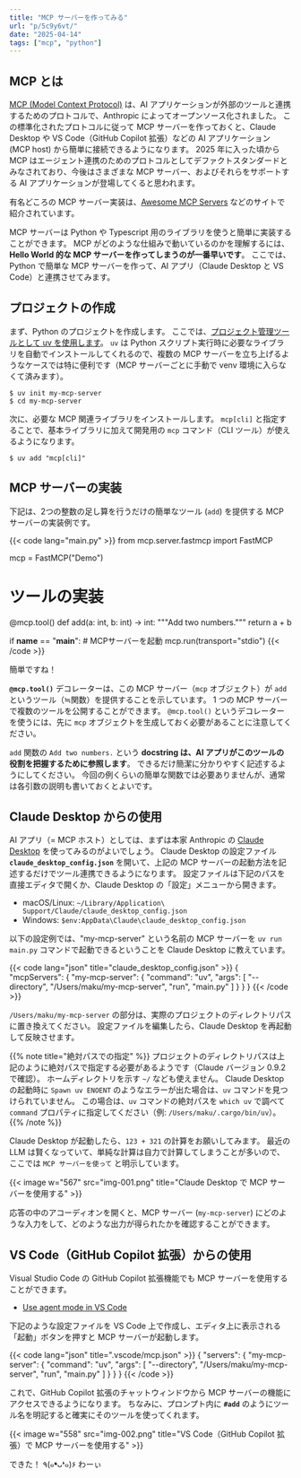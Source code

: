```yaml
---
title: "MCP サーバーを作ってみる"
url: "p/5c9y6vt/"
date: "2025-04-14"
tags: ["mcp", "python"]
---
```


MCP とは
----

[MCP (Model Context Protocol)](https://modelcontextprotocol.io/) は、AI アプリケーションが外部のツールと連携するためのプロトコルで、Anthropic によってオープンソース化されました。
この標準化されたプロトコルに従って MCP サーバーを作っておくと、Claude Desktop や VS Code（GitHub Copilot 拡張）などの AI アプリケーション (MCP host) から簡単に接続できるようになります。
2025 年に入った頃から MCP はエージェント連携のためのプロトコルとしてデファクトスタンダードとみなされており、今後はさまざまな MCP サーバー、およびそれらをサポートする AI アプリケーションが登場してくると思われます。

有名どころの MCP サーバー実装は、[Awesome MCP Servers](https://github.com/punkpeye/awesome-mcp-servers) などのサイトで紹介されています。

MCP サーバーは Python や Typescript 用のライブラリを使うと簡単に実装することができます。
MCP がどのような仕組みで動いているのかを理解するには、**Hello World 的な MCP サーバーを作ってしまうのが一番早いです**。
ここでは、Python で簡単な MCP サーバーを作って、AI アプリ（Claude Desktop と VS Code）と連携させてみます。


プロジェクトの作成
----

まず、Python のプロジェクトを作成します。
ここでは、[プロジェクト管理ツールとして uv を使用します](https://maku77.github.io/p/fjsfjpw/)。
`uv` は Python スクリプト実行時に必要なライブラリを自動でインストールしてくれるので、複数の MCP サーバーを立ち上げるようなケースでは特に便利です（MCP サーバーごとに手動で venv 環境に入らなくて済みます）。

```console
$ uv init my-mcp-server
$ cd my-mcp-server
```

次に、必要な MCP 関連ライブラリをインストールします。
`mcp[cli]` と指定することで、基本ライブラリに加えて開発用の `mcp` コマンド（CLI ツール）が使えるようになります。

```console
$ uv add "mcp[cli]"
```


MCP サーバーの実装
----

下記は、2つの整数の足し算を行うだけの簡単なツール (`add`) を提供する MCP サーバーの実装例です。

{{< code lang="main.py" >}}
from mcp.server.fastmcp import FastMCP

mcp = FastMCP("Demo")

# ツールの実装
@mcp.tool()
def add(a: int, b: int) -> int:
    """Add two numbers."""
    return a + b

if __name__ == "__main__":
    # MCPサーバーを起動
    mcp.run(transport="stdio")
{{< /code >}}

簡単ですね！

**`@mcp.tool()`** デコレーターは、この MCP サーバー（`mcp` オブジェクト）が `add` というツール（≒関数）を提供することを示しています。
1 つの MCP サーバーで複数のツールを公開することができます。
`@mcp.tool()` というデコレーターを使うには、先に `mcp` オブジェクトを生成しておく必要があることに注意してください。

`add` 関数の `Add two numbers.` という **docstring は、AI アプリがこのツールの役割を把握するために参照します**。
できるだけ簡潔に分かりやすく記述するようにしてください。
今回の例くらいの簡単な関数では必要ありませんが、通常は各引数の説明も書いておくとよいです。


Claude Desktop からの使用
----

AI アプリ（= MCP ホスト）としては、まずは本家 Anthropic の [Claude Desktop](https://claude.ai/download) を使ってみるのがよいでしょう。
Claude Desktop の設定ファイル **`claude_desktop_config.json`** を開いて、上記の MCP サーバーの起動方法を記述するだけでツール連携できるようになります。
設定ファイルは下記のパスを直接エディタで開くか、Claude Desktop の「設定」メニューから開きます。

- macOS/Linux: `~/Library/Application\ Support/Claude/claude_desktop_config.json`
- Windows: `$env:AppData\Claude\claude_desktop_config.json`

以下の設定例では、"my-mcp-server" という名前の MCP サーバーを `uv run main.py` コマンドで起動できるということを Claude Desktop に教えています。

{{< code lang="json" title="claude_desktop_config.json" >}}
{
    "mcpServers": {
        "my-mcp-server": {
            "command": "uv",
            "args": [
                "--directory",
                "/Users/maku/my-mcp-server",
                "run",
                "main.py"
            ]
        }
    }
}
{{< /code >}}

`/Users/maku/my-mcp-server` の部分は、実際のプロジェクトのディレクトリパスに置き換えてください。
設定ファイルを編集したら、Claude Desktop を再起動して反映させます。

{{% note title="絶対パスでの指定" %}}
プロジェクトのディレクトリパスは上記のように絶対パスで指定する必要があるようです（Claude バージョン 0.9.2 で確認）。
ホームディレクトリを示す `~/` なども使えません。
Claude Desktop の起動時に `Spawn uv ENOENT` のようなエラーが出た場合は、`uv` コマンドを見つけられていません。
この場合は、`uv` コマンドの絶対パスを `which uv` で調べて `command` プロパティに指定してください（例: `/Users/maku/.cargo/bin/uv`）。
{{% /note %}}

Claude Desktop が起動したら、`123 + 321` の計算をお願いしてみます。
最近の LLM は賢くなっていて、単純な計算は自力で計算してしまうことが多いので、ここでは `MCP サーバーを使って` と明示しています。

{{< image w="567" src="img-001.png" title="Claude Desktop で MCP サーバーを使用する" >}}

応答の中のアコーディオンを開くと、MCP サーバー (`my-mcp-server`) にどのような入力をして、どのような出力が得られたかを確認することができます。


VS Code（GitHub Copilot 拡張）からの使用
----

Visual Studio Code の GitHub Copilot 拡張機能でも MCP サーバーを使用することができます。

- [Use agent mode in VS Code](https://code.visualstudio.com/docs/copilot/chat/chat-agent-mode)

下記のような設定ファイルを VS Code 上で作成し、エディタ上に表示される「起動」ボタンを押すと MCP サーバーが起動します。

{{< code lang="json" title=".vscode/mcp.json" >}}
{
  "servers": {
    "my-mcp-server": {
      "command": "uv",
      "args": [
        "--directory",
        "/Users/maku/my-mcp-server",
        "run",
        "main.py"
      ]
    }
  }
}
{{< /code >}}

これで、GitHub Copilot 拡張のチャットウィンドウから MCP サーバーの機能にアクセスできるようになります。
ちなみに、プロンプト内に **`#add`** のようにツール名を明記すると確実にそのツールを使ってくれます。

{{< image w="558" src="img-002.png" title="VS Code（GitHub Copilot 拡張）で MCP サーバーを使用する" >}}

できた！ ٩(๑❛ᴗ❛๑)۶ わーぃ

